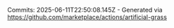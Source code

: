 Commits: 2025-06-11T22:50:08.145Z - Generated via https://github.com/marketplace/actions/artificial-grass
<br>
